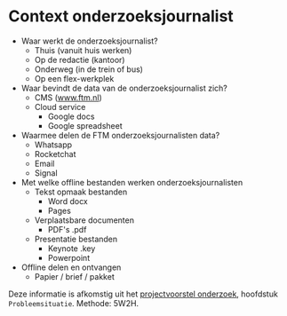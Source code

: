 # Context onderzoeksjournalist

* Waar werkt de onderzoeksjournalist?
  * Thuis (vanuit huis werken)
  * Op de redactie (kantoor)
  * Onderweg (in de trein of bus)
  * Op een flex-werkplek
* Waar bevindt de data van de onderzoeksjournalist zich? 
  * CMS (www.ftm.nl)
  * Cloud service
    * Google docs
    * Google spreadsheet
* Waarmee delen de FTM onderzoeksjournalisten data?
  * Whatsapp
  * Rocketchat
  * Email
  * Signal
* Met welke offline bestanden werken onderzoeksjournalisten
  * Tekst opmaak bestanden
    * Word docx
    * Pages 
  * Verplaatsbare documenten
    * PDF's .pdf
  * Presentatie bestanden
    * Keynote .key
    * Powerpoint
* Offline delen en ontvangen
  * Papier / brief / pakket

Deze informatie is afkomstig uit het [projectvoorstel onderzoek](https://jorik.gitbook.io/project-blauwdruk/bijlage/projectvoorstel), hoofdstuk `Probleemsituatie`. Methode: 5W2H.